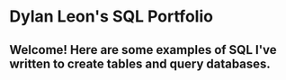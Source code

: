 # Dylan Leon's SQL Portfolio

## Welcome! Here are some examples of SQL I've written to create tables and query databases.
